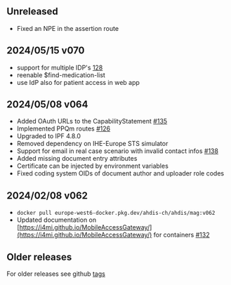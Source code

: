 ## Unreleased

- Fixed an NPE in the assertion route

## 2024/05/15 v070
- support for multiple IDP's [128](https://github.com/i4mi/MobileAccessGateway/issues/128)
- reenable $find-medication-list
- use IdP also for patient access in web app

## 2024/05/08 v064

- Added OAuth URLs to the CapabilityStatement [#135](https://github.com/i4mi/MobileAccessGateway/issues/135)
- Implemented PPQm routes [#126](https://github.com/i4mi/MobileAccessGateway/issues/126)
- Upgraded to IPF 4.8.0
- Removed dependency on IHE-Europe STS simulator
- Support for email in real case scenario with invalid contact infos [#138](https://github.com/i4mi/MobileAccessGateway/pull/138)
- Added missing document entry attributes
- Certificate can be injected by environment variables 
- Fixed coding system OIDs of document author and uploader role codes


## 2024/02/08 v062

- `docker pull europe-west6-docker.pkg.dev/ahdis-ch/ahdis/mag:v062`
- Updated documentation on [https://i4mi.github.io/MobileAccessGateway/](https://i4mi.github.io/MobileAccessGateway/)
  for containers [#132](https://github.com/i4mi/MobileAccessGateway/issues/132)

## Older releases

For older releases see github [tags](https://github.com/i4mi/MobileAccessGateway/tags)
